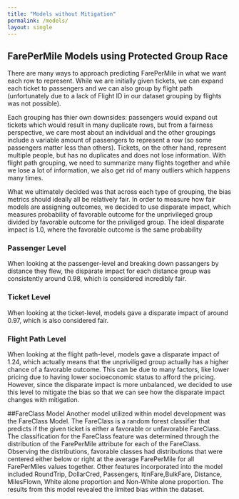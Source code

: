 ```yaml
---
title: "Models without Mitigation"
permalink: /models/
layout: single
---
```


## FarePerMile Models using Protected Group Race

There are many ways to approach predicting FarePerMile in what we want each row to represent. While we are initially given tickets, we can expand each ticket to passengers and we can also group by flight path (unfortunately due to a lack of Flight ID in our dataset grouping by flights was not possible). 

Each grouping has thier own downsides: passengers would expand out tickets which would result in many duplicate rows, but from a fairness perspective, we care most about an individual and the other groupings include a variable amount of passengers to represent a row (so some passengers matter less than others). Tickets, on the other hand, represent multiple people, but has no duplicates and does not lose information. With flight path grouping, we need to summarize many flights together and while we lose a lot of information, we also get rid of many outliers which happens many times. 

What we ultimately decided was that across each type of grouping, the bias metrics should ideally all be relatively fair. In order to measure how fair models are assigning outcomes, we decided to use disparate impact, which measures probability of favorable outcome for the unprivileged group divided by favorable outcome for the priviliged group. The ideal disparate impact is 1.0, where the favorable outcome is the same probability 

### Passenger Level
When looking at the passenger-level and breaking down passangers by distance they flew, the disparate impact for each distance group was consistently around 0.98, which is considered incredibly fair. 

### Ticket Level
When looking at the ticket-level, models gave a disparate impact of around 0.97, which is also considered fair.

### Flight Path Level
When looking at the flight path-level, models gave a disparate impact of 1.24, which actually means that the unpriviliged group actually has a higher chance of a favorable outcome. This can be due to many factors, like lower pricing due to having lower socioeconomic status to afford the pricing. However, since the disparate impact is more unbalanced, we decided to use this level to mitigate the bias so that we can see how the disparate impact changes with mitigation.

##FareClass Model
Another model utilized within model development was the FareClass Model. The FareClass is a random forest classifier that predicts if the given ticket is either a favorable or unfavorable FareClass.  The classification for the FareClass feature was determined through the distribution of the FarePerMile attribute for each of the FareClass. Observing the distributions, favorable classes had distributions that were centered either below or right at the average FarePerMile for all FarePerMiles values together. Other features incorporated into the model included RoundTrip, DollarCred, Passengers, ItinFare,BulkFare, Distance, MilesFlown, White alone proportion and Non-White alone proportion. The results from this model revealed the limited bias within the dataset.
